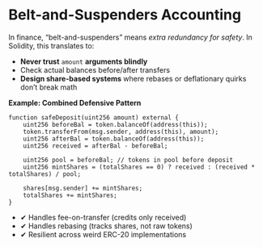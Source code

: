 # Belt-and-Suspenders Accounting

In finance, “belt-and-suspenders” means _extra redundancy for safety_.  In Solidity, this translates to:
- **Never trust** `amount` **arguments blindly**
- Check actual balances before/after transfers
- **Design share-based systems** where rebases or deflationary quirks don’t break math

**Example: Combined Defensive Pattern**
```solidity
function safeDeposit(uint256 amount) external {
    uint256 beforeBal = token.balanceOf(address(this));
    token.transferFrom(msg.sender, address(this), amount);
    uint256 afterBal = token.balanceOf(address(this));
    uint256 received = afterBal - beforeBal;

    uint256 pool = beforeBal; // tokens in pool before deposit
    uint256 mintShares = (totalShares == 0) ? received : (received * totalShares) / pool;

    shares[msg.sender] += mintShares;
    totalShares += mintShares;
}
```
- ✔ Handles fee-on-transfer (credits only received)
- ✔ Handles rebasing (tracks shares, not raw tokens)
- ✔ Resilient across weird ERC-20 implementations
